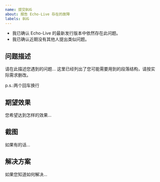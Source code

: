 ```yaml
---
name: 提交BUG
about: 报告 Echo-Live 存在的故障
labels: BUG
---
```

- 我已确认 Echo-Live 的最新发行版本中依然存在此问题。
- 我已确认近期没有其他人提出类似问题。

## 问题描述
请在此描述您遇到的问题...
这里已经列出了您可能需要用到的段落结构，请按实际需求删改。

p.s.:两个回车换行

## 期望效果
您希望达到怎样的效果...

## 截图
如果有的话...

## 解决方案
如果您知道如何解决...
